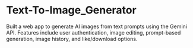 # Text-To-Image_Generator
Built a web app to generate AI images from text prompts using the Gemini API. Features include user authentication, image editing, prompt-based generation, image history, and like/download options.

